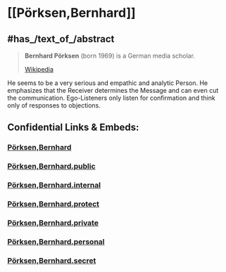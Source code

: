
# [[Pörksen,Bernhard]] 


## #has_/text_of_/abstract 


> **Bernhard Pörksen** (born 1969) is a German media scholar.
>
> [Wikipedia](https://en.wikipedia.org/wiki/Bernhard%20P%C3%B6rksen) 

He seems to be a very serious and empathic and analytic Person. 
He emphasizes that the Receiver determines the Message and can even cut the communication. 
Ego-Listeners only listen for confirmation 
and think only of responses to objections. 

 



## Confidential Links & Embeds: 

### [Pörksen,Bernhard](/_Standards/bio/Society/Communication/Pörksen,Bernhard.md) 

### [Pörksen,Bernhard.public](/_public/bio/Society/Communication/Pörksen,Bernhard.public.md) 

### [Pörksen,Bernhard.internal](/_internal/bio/Society/Communication/Pörksen,Bernhard.internal.md) 

### [Pörksen,Bernhard.protect](/_protect/bio/Society/Communication/Pörksen,Bernhard.protect.md) 

### [Pörksen,Bernhard.private](/_private/bio/Society/Communication/Pörksen,Bernhard.private.md) 

### [Pörksen,Bernhard.personal](/_personal/bio/Society/Communication/Pörksen,Bernhard.personal.md) 

### [Pörksen,Bernhard.secret](/_secret/bio/Society/Communication/Pörksen,Bernhard.secret.md)

